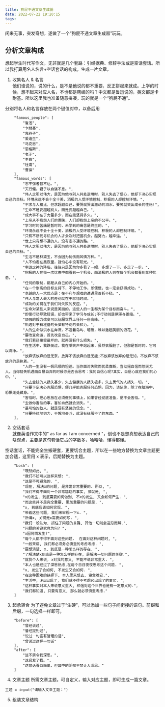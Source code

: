 ```yaml
---
title: 狗屁不通文章生成器
date: 2022-07-22 19:20:15
tags:
---
```



闲来无事，突发奇想，遂做了一个“狗屁不通文章生成器”玩玩。

## 分析文章构成  
想起学生时代写作文，无非就是几个套路：引经据典、修辞手法或是空话套话。所以我打算用名人名言+空话套话的构成，生成一片文章。  

1. 收集名人 & 名言  
他们谁说的，说的什么，是不是他说的都不重要，反正拼起来就成。上学的时候，想不起来对应人名，不也都是瞎编的吗？中文都是鲁迅说的，英文都是卡耐基。所以这里我也准备随意拼凑，玩的就是一个“狗屁不通”。

分别将名人和名言存放在两个键值对中，以备后用  

```
    "famous_people": [
		"鲁迅",
		"卡耐基",
		"鬼谷子",
		"爱迪生",
		"马克思",
		"恩格斯",
		"老子",
		"李白",
		"杜甫",
		"曹操"
	],
    "famous_words": [
		"志不强者智不达。",
		"天行健，君子以自强不息。",
		"伟人之所以伟大，是因为他与别人共处逆境时，别人失去了信心，他却下决心实现自己的目标。环境永远不会十全十美，消极的人受环境控制，积极的人却控制环境。",
		"不求与人相比，但求超越自己，要哭就哭出激动的泪水，要笑就笑出成长的性格!",
		"生命不是要超越别人，而是要超越自己。",
		"成大事不在于力量多少，而在能坚持多久。",
		"上帝从不抱怨人们的愚昧，人们却抱怨上帝的不公平。",
		"学习时的苦痛是暂时的，未学到的痛苦是终生的。",
		"环境永远不会十全十美，消极的人受环境控制，积极的人却控制环境。",
		"只有不断找寻机会的人才会及时把握机会，越努力，越幸运。",
		"世上只有想不通的人，没有走不通的路。",
		"伟人之所以伟大，是因为他与别人共处逆境时，别人失去了信心，他却下决心实现自己的目标。",
		"生活不是林黛玉，不会因为忧伤而风情万种。",
		"人不怕走在黑夜里，就怕心中没有阳光。",
		"幸运之神的降临，往往只是因为你多看了一眼，多想了一下，多走了一步。",
		"积极的人在每一次忧患中都看到一个机会，而消极的人则在每个机会都看到某种忧患。",
		"任何的限制，都是从自己的内心开始的。",
		"在一个崇高的目标支持下，不停地工作，即使慢，也一定会获得成功。",
		"卓越的人一大优点是：在不利与艰难的遭遇里百折不挠。",
		"伟人与常人最大的差别就在于珍惜时间。",
		"成功的关键在于我们对失败的反应。",
		"生命对某些人来说是美丽的，这些人的一生都为某个目标而奋斗。",
		"即使行动导致错误，却也带来了学习与成长;不行动则是停滞与萎缩。",
		"顽强的毅力改变可以征服世界上任何一座高峰。",
		"机遇对于有准备的头脑有特别的亲和力。",
		"人的生命似洪水在奔流，不遇着岛屿、暗礁，难以激起美丽的浪花。",
		"要改变命运，首先改变自己。",
		"我们若已接受最坏的，就再没有什么损失。",
		"在生活中，我跌倒过。我在嘲笑声中站起来，虽然衣服脏了，但那是暂时的，它可以洗净。",
		"放弃该放弃的是无奈，放弃不该放弃的是无能;不放弃该放弃的是无知，不放弃不该放弃的是执着。",
		"人的一生没有一帆风顺的坦途。当你面对失败而优柔寡断，当动摇自信而怨天尤人，当你错失机遇而自暴自弃的时候你是否会思考：我的自信心呢?其实，自信心就在我们的心中。",
		"失去金钱的人损失甚少，失去健康的人损失极多，失去勇气的人损失一切。",
		"只要下定决心克服恐惧，便几乎能克服任何恐惧。因为，请记住，除了在脑海中，恐惧无处藏身。",
		"害怕时，把心思放在必须做的事情上，如果曾经彻底准备，便不会害怕。",
		"去做你害怕的事，害怕自然就会消失。",
		"最可怕的敌人，就是没有坚强的信念。",
		"只要持续地努力，不懈地奋斗，就没有征服不了的东西。"
	],
```

2.  空话套话  
就像英语作文中的" as far as I am concerned "，倒也不是想真想表达自己的啥观点，主要是这句套话它占的字数多，哈哈哈，懂得都懂。

空话套话，不能完全生搬硬套，更要切合主题，所以在一些地方替换为文章主题更加合适，这里用 x 表示，后期替换为主题。

```
    "bosh": [
		"既然如此, ",
		"我们不妨可以这样来想: ",
		"这是不可避免的. ",
		"现在, 解决x的问题, 是非常非常重要的. 所以, ",
		"我们不得不面对一个非常尴尬的事实, 那就是, ",
		"x的发生, 到底需要如何做到, 不x的发生, 又会如何产生. ",
		"而这些并不是完全重要, 更加重要的问题是, ",
		"x, 到底应该如何实现. ",
		"带着这些问题, 我们来审视一下x. ",
		"所谓x, 关键是x需要如何写. ",
		"我们一般认为, 抓住了问题的关键, 其他一切则会迎刃而解.",
		"问题的关键究竟为何? ",
		"x因何而发生?",
		"每个人都不得不面对这些问题.  在面对这种问题时, ",
		"一般来讲, 我们都必须务必慎重的考虑考虑. ",
		"要想清楚, x, 到底是一种怎么样的存在. ",
		"了解清楚x到底是一种怎么样的存在, 是解决一切问题的关键.",
		"就我个人来说, x对我的意义, 不能不说非常重大. ",
		"本人也是经过了深思熟虑,在每个日日夜夜思考这个问题. ",
		"x, 发生了会如何, 不发生又会如何. ",
		"在这种困难的抉择下, 本人思来想去, 寝食难安.",
		"生活中, 若x出现了, 我们就不得不考虑它出现了的事实. ",
		"这种事实对本人来说意义重大, 相信对这个世界也是有一定意义的.",
		"我们都知道, 只要有意义, 那么就必须慎重考虑."
	]
```

3. 起承转合
为了避免文章过于“生硬”，可以添加一些句子间衔接的语句。前缀和后缀，一句选择一样即可。
```
    "before": [
		"曾经说过",
		"曾经提到过",
		"说过一句富有哲理的话",
		"曾说过这样一句话"
	],
	"after": [
		"这不禁令我深思。",
		"这启发了我。",
		"这句话看似简单，但其中的阴郁不禁让人深思。"
	]
```

4. 文章主题
所需文章主题，可自定义，输入对应主题，即可生成一篇文章。
```
主题 = input("请输入文章主题：")
```
5. 组装文章结构  

